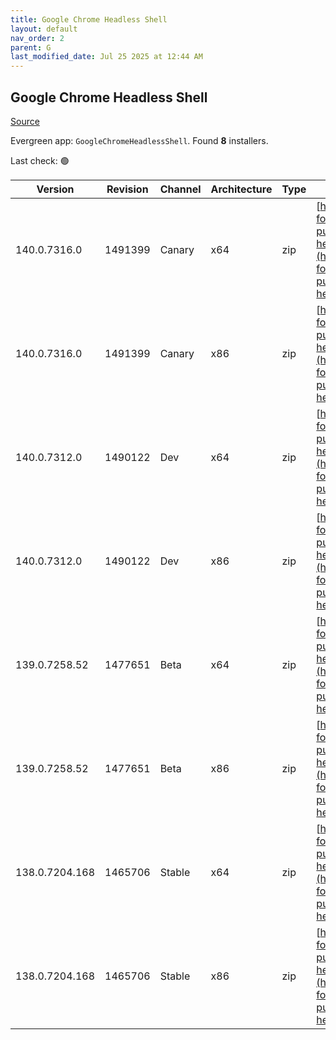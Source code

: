 ```yaml
---
title: Google Chrome Headless Shell
layout: default
nav_order: 2
parent: G
last_modified_date: Jul 25 2025 at 12:44 AM
---
```


## Google Chrome Headless Shell

[Source](https://googlechromelabs.github.io/chrome-for-testing/)

Evergreen app: `GoogleChromeHeadlessShell`. Found **8** installers.

Last check: 🟢

| Version        | Revision | Channel | Architecture | Type | URI                                                                                                                                                                                                                            |
| -------------- | -------- | ------- | ------------ | ---- | ------------------------------------------------------------------------------------------------------------------------------------------------------------------------------------------------------------------------------ |
| 140.0.7316.0   | 1491399  | Canary  | x64          | zip  | [https://storage.googleapis.com/chrome-for-testing-public/140.0.7316.0/win64/chrome-headless-shell-win64.zip](https://storage.googleapis.com/chrome-for-testing-public/140.0.7316.0/win64/chrome-headless-shell-win64.zip)     |
| 140.0.7316.0   | 1491399  | Canary  | x86          | zip  | [https://storage.googleapis.com/chrome-for-testing-public/140.0.7316.0/win32/chrome-headless-shell-win32.zip](https://storage.googleapis.com/chrome-for-testing-public/140.0.7316.0/win32/chrome-headless-shell-win32.zip)     |
| 140.0.7312.0   | 1490122  | Dev     | x64          | zip  | [https://storage.googleapis.com/chrome-for-testing-public/140.0.7312.0/win64/chrome-headless-shell-win64.zip](https://storage.googleapis.com/chrome-for-testing-public/140.0.7312.0/win64/chrome-headless-shell-win64.zip)     |
| 140.0.7312.0   | 1490122  | Dev     | x86          | zip  | [https://storage.googleapis.com/chrome-for-testing-public/140.0.7312.0/win32/chrome-headless-shell-win32.zip](https://storage.googleapis.com/chrome-for-testing-public/140.0.7312.0/win32/chrome-headless-shell-win32.zip)     |
| 139.0.7258.52  | 1477651  | Beta    | x64          | zip  | [https://storage.googleapis.com/chrome-for-testing-public/139.0.7258.52/win64/chrome-headless-shell-win64.zip](https://storage.googleapis.com/chrome-for-testing-public/139.0.7258.52/win64/chrome-headless-shell-win64.zip)   |
| 139.0.7258.52  | 1477651  | Beta    | x86          | zip  | [https://storage.googleapis.com/chrome-for-testing-public/139.0.7258.52/win32/chrome-headless-shell-win32.zip](https://storage.googleapis.com/chrome-for-testing-public/139.0.7258.52/win32/chrome-headless-shell-win32.zip)   |
| 138.0.7204.168 | 1465706  | Stable  | x64          | zip  | [https://storage.googleapis.com/chrome-for-testing-public/138.0.7204.168/win64/chrome-headless-shell-win64.zip](https://storage.googleapis.com/chrome-for-testing-public/138.0.7204.168/win64/chrome-headless-shell-win64.zip) |
| 138.0.7204.168 | 1465706  | Stable  | x86          | zip  | [https://storage.googleapis.com/chrome-for-testing-public/138.0.7204.168/win32/chrome-headless-shell-win32.zip](https://storage.googleapis.com/chrome-for-testing-public/138.0.7204.168/win32/chrome-headless-shell-win32.zip) |
